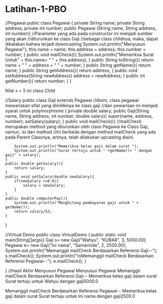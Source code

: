 # Latihan-1-PBO
//Pegawai
public class Pegawai {
    private String name;
    private String address;
    private int number;
    public Pegawai (String name, String address, int number){
    //Parameter yang ada pada constructor ini menjadi sumber yang akan     //diturunkan ke class Gaji 
    //sebagai class childnya, maka, dapat dikatakan bahwa terjadi downcasting
        System.out.println("Menyusun Pegawai");
        this.name = name;
        this.address = address;
        this.number = number;
    }
    public void mailCheck(){
        System.out.println("Memeriksa Surat Untuk" + this.name+ " " + this.address);
    }
    public String toString(){
        return name + " " + address + " " + number;
    }
    public String getName(){
        return name;
    }
    public String getAddress(){
        return address;
    }
    public void setAddress(String newAddress){
        address = newAddress;
    }
    public int getNumber(){
        return number;
    }
}

Nilai x = 5
ini class Child

//Salary
public class Gaji extends Pegawai
//disini, class pegawai mewariskan sifat yang dimilikinya ke class gaji
//dan pewarisan ini menjadi syarat untuk polymorphisme
{
    private double salary;
    public Gaji(String name, String address, int number, double salary){
        super(name, address, number);
        setSalary(salary);
    }
    public void mailCheck(){
    //mailCheck merupakan method yang diturunkan oleh class Pegawai ke Class Gaji, namun, isi dari method
        //ini berbeda dengan method mailCheck yang ada pada Parent Classnya, artinya, telah dilakukan upcasting disini.

        System.out.println("Memeriksa kelas gaji dalam surat ");
        System.out.println("Surat tertuju untuk " +getName()+ " dengan gaji" + salary);
    }
    public double getSalary(){
        return salary;
    }
    public void setSalary(double newSalary){
        if(newSalary >=0.0){
            salary = newSalary;
        }
    }
    public double computerPay(){
        System.out.println("Menghitung pembayaran gaji untuk " + getName());
        return salary/52;
    }
}

//Virtual Demo
public class VirtualDemo {
    public static void main(String[]args){
        Gaji s= new Gaji("Wahyu", "KUBAR", 3, 5000.00);
        Pegawai e= new Gaji("Ini nama", "Samarinda", 2, 2500.00);
        System.out.println("Memanggil mailCheck Berdasarkan Referensi Gaji--");
        s.mailCheck();
        System.out.println("\nMemanggil mailCheck Berdasarkan Referensi Pegawai--");
        e.mailCheck();
    }
    
}
//Hasil Akhir
Menyusun Pegawai
Menyusun Pegawai
Memanggil mailCheck Berdasarkan Referensi Gaji--
Memeriksa kelas gaji dalam surat 
Surat tertuju untuk Wahyu dengan gaji5000.0

Memanggil mailCheck Berdasarkan Referensi Pegawai--
Memeriksa kelas gaji dalam surat
Surat tertuju untuk Ini nama dengan gaji2500.0
